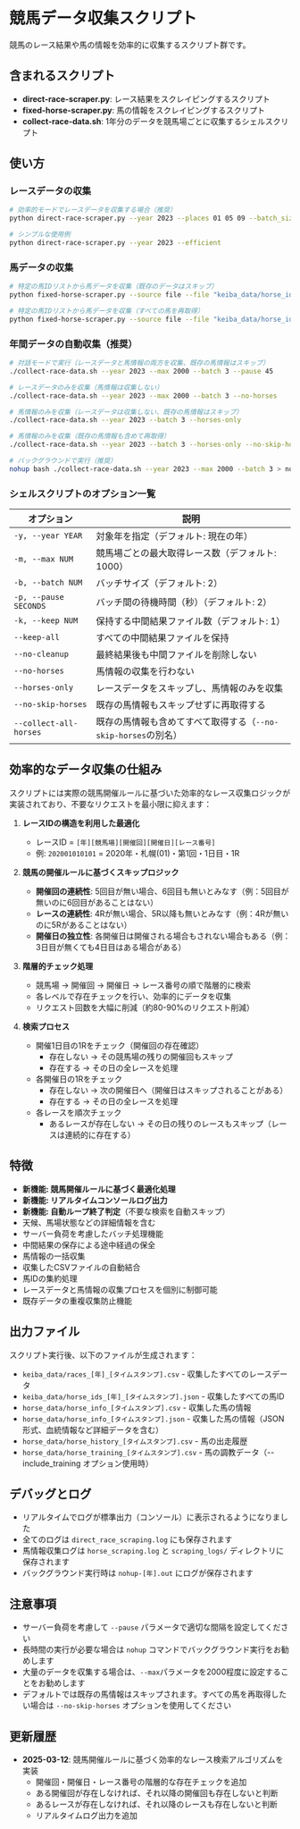 # 競馬データ収集スクリプト

競馬のレース結果や馬の情報を効率的に収集するスクリプト群です。

## 含まれるスクリプト

- **direct-race-scraper.py**: レース結果をスクレイピングするスクリプト
- **fixed-horse-scraper.py**: 馬の情報をスクレイピングするスクリプト
- **collect-race-data.sh**: 1年分のデータを競馬場ごとに収集するシェルスクリプト

## 使い方

### レースデータの収集

```bash
# 効率的モードでレースデータを収集する場合（推奨）
python direct-race-scraper.py --year 2023 --places 01 05 09 --batch_size 3 --pause 45 --max_races 500 --efficient

# シンプルな使用例
python direct-race-scraper.py --year 2023 --efficient
```

### 馬データの収集

```bash
# 特定の馬IDリストから馬データを収集（既存のデータはスキップ）
python fixed-horse-scraper.py --source file --file "keiba_data/horse_ids_2023_20230101_120000.json" --batch_size 3 --pause 45 --limit 500 --skip-existing

# 特定の馬IDリストから馬データを収集（すべての馬を再取得）
python fixed-horse-scraper.py --source file --file "keiba_data/horse_ids_2023_20230101_120000.json" --batch_size 3 --pause 45 --limit 500
```

### 年間データの自動収集（推奨）

```bash
# 対話モードで実行（レースデータと馬情報の両方を収集、既存の馬情報はスキップ）
./collect-race-data.sh --year 2023 --max 2000 --batch 3 --pause 45

# レースデータのみを収集（馬情報は収集しない）
./collect-race-data.sh --year 2023 --max 2000 --batch 3 --no-horses

# 馬情報のみを収集（レースデータは収集しない、既存の馬情報はスキップ）
./collect-race-data.sh --year 2023 --batch 3 --horses-only

# 馬情報のみを収集（既存の馬情報も含めて再取得）
./collect-race-data.sh --year 2023 --batch 3 --horses-only --no-skip-horses

# バックグラウンドで実行（推奨）
nohup bash ./collect-race-data.sh --year 2023 --max 2000 --batch 3 > nohup-2023.out 2>&1 &
```

### シェルスクリプトのオプション一覧

| オプション | 説明 |
|------------|------|
| `-y, --year YEAR` | 対象年を指定（デフォルト: 現在の年） |
| `-m, --max NUM` | 競馬場ごとの最大取得レース数（デフォルト: 1000） |
| `-b, --batch NUM` | バッチサイズ（デフォルト: 2） |
| `-p, --pause SECONDS` | バッチ間の待機時間（秒）（デフォルト: 2） |
| `-k, --keep NUM` | 保持する中間結果ファイル数（デフォルト: 1） |
| `--keep-all` | すべての中間結果ファイルを保持 |
| `--no-cleanup` | 最終結果後も中間ファイルを削除しない |
| `--no-horses` | 馬情報の収集を行わない |
| `--horses-only` | レースデータをスキップし、馬情報のみを収集 |
| `--no-skip-horses` | 既存の馬情報もスキップせずに再取得する |
| `--collect-all-horses` | 既存の馬情報も含めてすべて取得する（`--no-skip-horses`の別名） |

## 効率的なデータ収集の仕組み

スクリプトには実際の競馬開催ルールに基づいた効率的なレース収集ロジックが実装されており、不要なリクエストを最小限に抑えます：

1. **レースIDの構造を利用した最適化**
   - レースID = `[年][競馬場][開催回][開催日][レース番号]`
   - 例: `202001010101` = 2020年・札幌(01)・第1回・1日目・1R

2. **競馬の開催ルールに基づくスキップロジック**
   - **開催回の連続性**: 5回目が無い場合、6回目も無いとみなす（例：5回目が無いのに6回目があることはない）
   - **レースの連続性**: 4Rが無い場合、5R以降も無いとみなす（例：4Rが無いのに5Rがあることはない）
   - **開催日の独立性**: 各開催日は開催される場合もされない場合もある（例：3日目が無くても4日目はある場合がある）

3. **階層的チェック処理**
   - 競馬場 → 開催回 → 開催日 → レース番号の順で階層的に検索
   - 各レベルで存在チェックを行い、効率的にデータを収集
   - リクエスト回数を大幅に削減（約80-90%のリクエスト削減）

4. **検索プロセス**
   - 開催1日目の1Rをチェック（開催回の存在確認）
     - 存在しない → その競馬場の残りの開催回もスキップ
     - 存在する → その日の全レースを処理
   - 各開催日の1Rをチェック
     - 存在しない → 次の開催日へ（開催日はスキップされることがある）
     - 存在する → その日の全レースを処理
   - 各レースを順次チェック
     - あるレースが存在しない → その日の残りのレースもスキップ（レースは連続的に存在する）

## 特徴

- **新機能: 競馬開催ルールに基づく最適化処理**
- **新機能: リアルタイムコンソールログ出力**
- **新機能: 自動ループ終了判定**（不要な検索を自動スキップ）
- 天候、馬場状態などの詳細情報を含む
- サーバー負荷を考慮したバッチ処理機能
- 中間結果の保存による途中経過の保全
- 馬情報の一括収集
- 収集したCSVファイルの自動結合
- 馬IDの集約処理
- レースデータと馬情報の収集プロセスを個別に制御可能
- 既存データの重複収集防止機能

## 出力ファイル

スクリプト実行後、以下のファイルが生成されます：

- `keiba_data/races_[年]_[タイムスタンプ].csv` - 収集したすべてのレースデータ
- `keiba_data/horse_ids_[年]_[タイムスタンプ].json` - 収集したすべての馬ID
- `horse_data/horse_info_[タイムスタンプ].csv` - 収集した馬の情報
- `horse_data/horse_info_[タイムスタンプ].json` - 収集した馬の情報（JSON形式、血統情報など詳細データを含む）
- `horse_data/horse_history_[タイムスタンプ].csv` - 馬の出走履歴
- `horse_data/horse_training_[タイムスタンプ].csv` - 馬の調教データ（--include_training オプション使用時）

## デバッグとログ

- リアルタイムでログが標準出力（コンソール）に表示されるようになりました
- 全てのログは `direct_race_scraping.log` にも保存されます
- 馬情報収集ログは `horse_scraping.log` と `scraping_logs/` ディレクトリに保存されます
- バックグラウンド実行時は `nohup-[年].out` にログが保存されます

## 注意事項

- サーバー負荷を考慮して `--pause` パラメータで適切な間隔を設定してください
- 長時間の実行が必要な場合は `nohup` コマンドでバックグラウンド実行をお勧めします
- 大量のデータを収集する場合は、`--max`パラメータを2000程度に設定することをお勧めします
- デフォルトでは既存の馬情報はスキップされます。すべての馬を再取得したい場合は `--no-skip-horses` オプションを使用してください

## 更新履歴

- **2025-03-12**: 競馬開催ルールに基づく効率的なレース検索アルゴリズムを実装
  - 開催回・開催日・レース番号の階層的な存在チェックを追加
  - ある開催回が存在しなければ、それ以降の開催回も存在しないと判断
  - あるレースが存在しなければ、それ以降のレースも存在しないと判断
  - リアルタイムログ出力を追加
